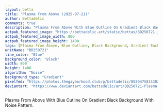 ```yaml
---
layout: betta
title: "Plasma From Above (2025-07-21)"
author: Bettadelic
comments: true
description: "Plasma From Above With Blue Outline On Gradient Black Background With Noise Pattern."
actpub_featured_image: "https://bettadelic.art/static/bettas/BD250721.jpg"
actpub_featured_image_width: 800
actpub_featured_image_height: 1400
tags: [Plasma From Above, Blue Outline, Black Background, Gradient Background Pattern, Noise Pattern, July 2025]
unitName: "BD250721"
line_color: "Blue"
background_color: "Black"
width: 800
height: 1400
algorithm: "Noise"
background_type: "Gradient"
pixelfed: "https://photos.thegayborhood.club/p/bettadelic/853047583530231287"
deviantart: "https://www.deviantart.com/bettadelic/art/BD250721-Plasma-From-Above-2025-07-21-1220963465"
---
```


Plasma From Above With Blue Outline On Gradient Black Background With Noise Pattern.
